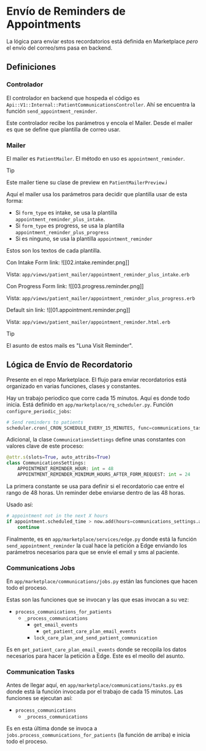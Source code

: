 # Envío de Reminders de Appointments

La lógica para enviar estos recordatorios está definida en Marketplace _pero_ el envío del correo/sms pasa en backend.

## Definiciones

### Controlador

El controlador en backend que hospeda el código es `Api::V1::Internal::PatientCommunicationsController`. Ahí se encuentra la función `send_appointment_reminder`.

Este controlador recibe los parámetros y encola el Mailer. Desde el mailer es que se define que plantilla de correo usar.

### Mailer

El mailer es `PatientMailer`. El método en uso es `appointment_reminder`.

> [!Tip]
> Este mailer tiene su clase de preview en `PatientMailerPreview`.i

Aquí el mailer usa los parámetros para decidir que plantilla usar de esta forma:

- Si `form_type` es intake, se usa la plantilla `appointment_reminder_plus_intake`.
- Si `form_type` es progress, se usa la plantilla `appointment_reminder_plus_progress`
- Si es ninguno, se usa la plantilla `appointment_reminder`

Estos son los textos de cada plantilla.

Con Intake Form link:
![[02.intake.reminder.png]]

Vista: `app/views/patient_mailer/appointment_reminder_plus_intake.erb`

Con Progress Form link:
![[03.progress.reminder.png]]

Vista: `app/views/patient_mailer/appointment_reminder_plus_progress.erb`

Default sin link:
![[01.appointment.reminder.png]]

Vista: `app/views/patient_mailer/appointment_reminder.html.erb`

> [!Tip]
> El asunto de estos mails es "Luna Visit Reminder".

## Lógica de Envío de Recordatorio

Presente en el repo Marketplace. El flujo para enviar recordatorios está organizado en varias funciones, clases y constantes.

Hay un trabajo periodico que corre cada 15 minutos. Aquí es donde todo inicia. Está definido en `app/marketplace/rq_scheduler.py`. Función `configure_periodic_jobs`:
```python
# Send reminders to patients
scheduler.cron(_CRON_SCHEDULE_EVERY_15_MINUTES, func=communications_tasks.process_communications, use_local_timezone=True, timeout=850)
```

Adicional, la clase `CommunicationsSettings` define unas constantes con valores clave de este proceso:
```python
@attr.s(slots=True, auto_attribs=True)
class CommunicationsSettings:
    APPOINTMENT_REMINDER_HOUR: int = 48
    APPOINTMENT_REMINDER_MINIMUM_HOURS_AFTER_FORM_REQUEST: int = 24
```

La primera constante se usa para definir si el recordatorio cae entre el rango de 48 horas. Un reminder debe enviarse dentro de las 48 horas.

Usado así:
```python
# appointment not in the next X hours
if appointment.scheduled_time > now.add(hours=communications_settings.appointment_reminder_hour):
    continue
```

Finalmente, es en `app/marketplace/services/edge.py` donde está la función `send_appointment_reminder` la cual hace la petición a Edge enviando los parámetros necesarios para que se envíe el email y sms al paciente.

### Communications Jobs

En `app/marketplace/communications/jobs.py` están las funciones que hacen todo el proceso.

Estas son las funciones que se invocan y las que esas invocan a su vez:
- `process_communications_for_patients`
	- `_process_communications`
		- `get_email_events`
			- `get_patient_care_plan_email_events`
		- `lock_care_plan_and_send_patient_communication`

Es en `get_patient_care_plan_email_events` donde se recopila los datos necesarios para hacer la petición a Edge. Este es el meollo del asunto.

### Communication Tasks

Antes de llegar aquí, en `app/marketplace/communications/tasks.py` es donde está la función invocada por el trabajo de cada 15 minutos. Las funciones se ejecutan así:

- `process_communications`
	- `_process_communications`

Es en esta última donde se invoca a `jobs.process_communications_for_patients` (la función de arriba) e inicia todo el proceso.